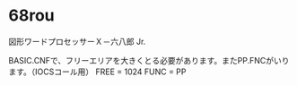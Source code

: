 # 68rou

図形ワードプロセッサーＸ－六八郎 Jr.

BASIC.CNFで、フリーエリアを大きくとる必要があります。またPP.FNCがいります。（IOCSコール用）
FREE  = 1024
FUNC  = PP
